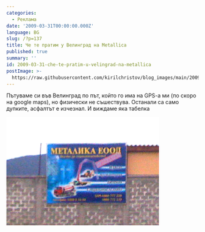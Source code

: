```yaml
---
categories:
  - Реклама
date: '2009-03-31T00:00:00.000Z'
language: BG
slug: /?p=137
title: Че те пратим у Велинград на Metallica
published: true
summary: ''
id: 2009-03-31-che-te-pratim-u-velingrad-na-metallica
postImage: >-
  https://raw.githubusercontent.com/kirilchristov/blog_images/main/2009/03/metallica-2.jpg
---
```


Пътуваме си във Велинград по път, който го има на GPS-a ми (по скоро на google maps), но физически не съшествува. Останали са само дупките, асфалтът е изчезнал. И виждаме яка табелка

![metallica-2](https://raw.githubusercontent.com/kirilchristov/blog_images/main/2009/03/metallica-2.jpg)
